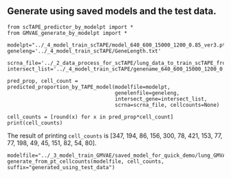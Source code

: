 ## Generate using saved models and the test data.
```
from scTAPE_predictor_by_modelpt import *
from GMVAE_generate_by_modelpt import *
```
```
modelpt="../_4_model_train_scTAPE/model_640_600_15000_1200_0.85_ver3.pt"
geneleng='../_4_model_train_scTAPE/GeneLength.txt'

scrna_file='../_2_data_process_for_scTAPE/lung_data_to_train_scTAPE_from_lung_test.txt'
intersect_list='../_4_model_train_scTAPE/genename_640_600_15000_1200_0.85_ver3.csv'

pred_prop, cell_count = predicted_proportion_by_TAPE_model(modelfile=modelpt, 
                                   genelenfile=geneleng, 
                                   intersect_gene=intersect_list, 
                                   scrna=scrna_file, cellcounts=None)
```
```
cell_counts = [round(x) for x in pred_prop*cell_count]
print(cell_counts)
```
The result of printing `cell_counts` is [347, 194, 86, 156, 300, 78, 421, 153, 77, 77, 198, 49, 45, 151, 82, 54, 80].


```
modelfile="../_3_model_train_GMVAE/saved_model_for_quick_demo/lung_GMVAE_zinb_ep4000_wholemodel.pt"
generate_from_pt_cellcounts(modelfile, cell_counts, suffix="generated_using_test_data")
```

